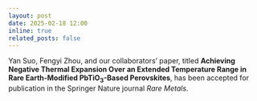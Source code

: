 ```yaml
---
layout: post
date: 2025-02-18 12:00
inline: true
related_posts: false
---
```


Yan Suo, Fengyi Zhou, and our collaborators’ paper, titled **Achieving Negative Thermal Expansion Over an Extended Temperature Range in Rare Earth-Modified PbTiO$_3$-Based Perovskites**, has been accepted for publication in the Springer Nature journal *Rare Metals*.
